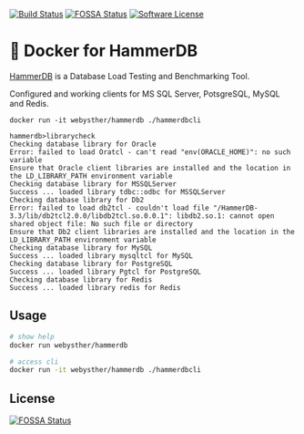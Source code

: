 [![Build Status](https://img.shields.io/docker/build/webysther/hammerdb.svg?style=flat-square)](https://hub.docker.com/r/webysther/hammerdb/)
[![FOSSA Status](https://app.fossa.io/api/projects/git%2Bgithub.com%2Fwebysther%2Fhammerdb-docker.svg?type=shield&style=flat-square)](https://app.fossa.io/projects/git%2Bgithub.com%2Fwebysther%2Fhammerdb-docker?ref=badge_shield)
[![Software License](https://goo.gl/FU2Kw1)](LICENSE)

# 🐋 Docker for HammerDB

[HammerDB](https://github.com/TPC-Council/HammerDB) is a Database Load Testing and Benchmarking Tool.

Configured and working clients for MS SQL Server, PotsgreSQL, MySQL and Redis.

```
docker run -it webysther/hammerdb ./hammerdbcli

hammerdb>librarycheck
Checking database library for Oracle
Error: failed to load Oratcl - can't read "env(ORACLE_HOME)": no such variable
Ensure that Oracle client libraries are installed and the location in the LD_LIBRARY_PATH environment variable
Checking database library for MSSQLServer
Success ... loaded library tdbc::odbc for MSSQLServer
Checking database library for Db2
Error: failed to load db2tcl - couldn't load file "/HammerDB-3.3/lib/db2tcl2.0.0/libdb2tcl.so.0.0.1": libdb2.so.1: cannot open shared object file: No such file or directory
Ensure that Db2 client libraries are installed and the location in the LD_LIBRARY_PATH environment variable
Checking database library for MySQL
Success ... loaded library mysqltcl for MySQL
Checking database library for PostgreSQL
Success ... loaded library Pgtcl for PostgreSQL
Checking database library for Redis
Success ... loaded library redis for Redis
```

## Usage

```bash
# show help
docker run webysther/hammerdb

# access cli
docker run -it webysther/hammerdb ./hammerdbcli
```

## License

[![FOSSA Status](https://app.fossa.io/api/projects/git%2Bgithub.com%2Fwebysther%2Fhammerdb-docker.svg?type=large)](https://app.fossa.io/projects/git%2Bgithub.com%2Fwebysther%2Fhammerdb-docker?ref=badge_large)
